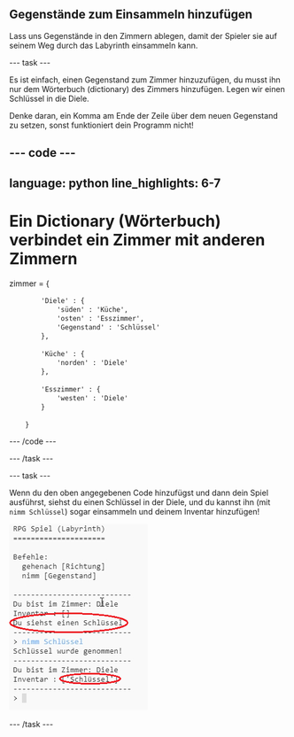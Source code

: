 ## Gegenstände zum Einsammeln hinzufügen

Lass uns Gegenstände in den Zimmern ablegen, damit der Spieler sie auf seinem Weg durch das Labyrinth einsammeln kann.

--- task ---

Es ist einfach, einen Gegenstand zum Zimmer hinzuzufügen, du musst ihn nur dem Wörterbuch (dictionary) des Zimmers hinzufügen. Legen wir einen Schlüssel in die Diele.

Denke daran, ein Komma am Ende der Zeile über dem neuen Gegenstand zu setzen, sonst funktioniert dein Programm nicht!

--- code ---
---
language: python
line_highlights: 6-7
---

# Ein Dictionary (Wörterbuch) verbindet ein Zimmer mit anderen Zimmern

zimmer = {

            'Diele' : {
                'süden' : 'Küche',
                'osten' : 'Esszimmer',
                'Gegenstand' : 'Schlüssel'
            },
    
            'Küche' : {
                'norden' : 'Diele'
            },
    
            'Esszimmer' : {
                'westen' : 'Diele'
            }
    
        }
    

--- /code ---

--- /task ---

--- task ---

Wenn du den oben angegebenen Code hinzufügst und dann dein Spiel ausführst, siehst du einen Schlüssel in der Diele, und du kannst ihn (mit `nimm Schlüssel`) sogar einsammeln und deinem Inventar hinzufügen!

![Screenshot](images/rpg-key-test.png)

--- /task ---